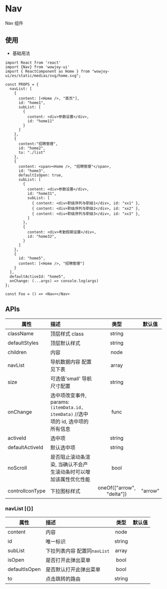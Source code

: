# Nav

Nav 组件

## 使用

- 基础用法

```
import React from 'react'
import {Nav} from 'wowjoy-ui'
import { ReactComponent as Home } from "wowjoy-ui/es/static/medias/svg/home.svg";

const PROPS = {
  navList: [
    {
      content: [<Home />, "首页"],
      id: "home1",
      subList: [
        {
          content: <div>参数设置</div>,
          id: "home11"
        }
      ]
    },
    {
      content:"招聘管理",
      id: "home2",
      to: "./list"
    },
    {
      content: <span><Home />, "招聘管理"</span>,
      id: "home3",
      defaultIsOpen: true,
      subList: [
        {
          content: <div>参数设置</div>,
          id: "home31",
          subList: [
            { content: <div>职级序列与职级1</div>, id: "xx1" },
            { content: <div>职级序列与职级2</div>, id: "xx2" },
            { content: <div>职级序列与职级3</div>, id: "xx3" },
          ]
        },
        {
          content: <div>考勤假期设置</div>,
          id: "home32",
        }
      ]
    },
    {
      id: "home5",
      content: [<Home />, "招聘管理"]
    }
  ],
  defaultActiveId: "home5",
  onChange: (...args) => console.log(args)
};

const Foo = () => <Nav></Nav>
```

## APIs

| 属性            | 描述                                                                              |           类型            | 默认值  |
| --------------- | :-------------------------------------------------------------------------------- | :-----------------------: | :-----: |
| className       | 顶层样式 class                                                                    |          string           |         |
| defaultStyles   | 顶层默认样式                                                                      |          string           |         |
| children        | 内容                                                                              |           node            |         |
| navList         | 导航数据内容 配置见下表                                                           |           array           |         |
| size            | 可选值'small' 导航尺寸配置                                                        |          string           |         |
| onChange        | 选中项改变事件, params: `(itemData.id, itemData)` //选中项的 id, 选中项的所有信息 |           func            |         |
| activeId        | 选中项                                                                            |          string           |         |
| defaultActiveId | 默认选中项                                                                        |          string           |         |
| noScroll        | 是否阻止滚动条渲染, 当确认不会产生滚动条时可以增加该属性优化性能                  |           bool            |         |
| controlIconType | 下拉图标样式                                                                      | oneOf(["arrow", "delta"]) | "arrow" |

### navList [{}]

| 属性          | 描述                                                      |  类型  | 默认值 |
| ------------- | :-------------------------------------------------------- | :----: | :----: |
| content       | 内容                                                      |  node  |        |
| id            | 唯一标识                                                  | string |        |
| subList       | 下拉列表内容 配置同`navList`                              | array  |        |
| isOpen        | 是否打开此弹出菜单                                        |  bool  |        |
| defaultIsOpen | 是否默认打开此弹出菜单                                    |  bool  |        |
| to            | 点击跳转的路由                                            | string |        |
